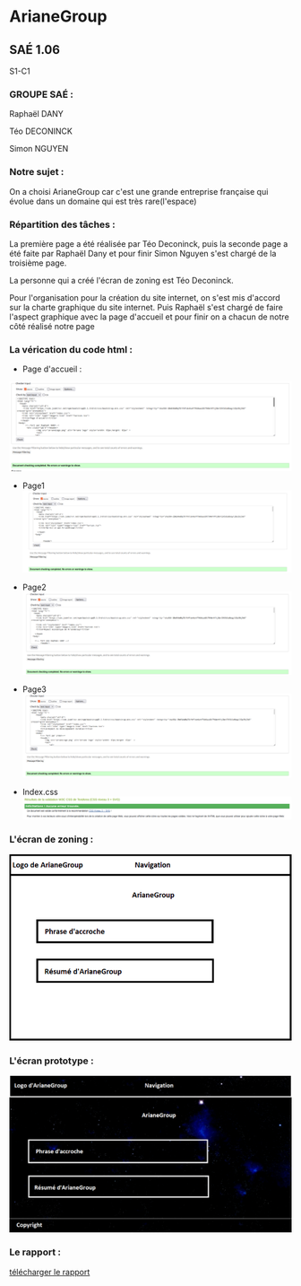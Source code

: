 # ArianeGroup
## SAÉ 1.06

S1-C1

### GROUPE SAÉ :

Raphaël DANY

Téo DECONINCK

Simon NGUYEN

### Notre sujet :

On a choisi ArianeGroup car c'est une grande entreprise française qui évolue dans un domaine qui est très rare(l'espace)

### Répartition des tâches :

   La première page a été réalisée par Téo Deconinck, puis la seconde page a été faite par Raphaël Dany 
 et pour finir Simon Nguyen s'est chargé de la troisième page.
   
   La personne qui a créé l'écran de zoning est Téo Deconinck.

  Pour l'organisation pour la création du site internet, on s'est mis d'accord sur la charte graphique du site internet. Puis Raphaël s'est chargé de faire l'aspect graphique avec la page d'accueil et pour finir on a chacun de notre côté réalisé notre page
 
 ### La vérication du code html :
 - Page d'accueil :
 
![page_d'accueil](doc/page_d'accueil.png)
 
- Page1
![page1](doc/page1.png)

- Page2
![page2](doc/page2.png)

- Page3
![page3](doc/page3.png)

- Index.css
![page_index](doc/index_css.png)


### L'écran de zoning :

![ecran de zoning](doc/ecran_zoning.png)


### L'écran prototype :

![ecran prototype](doc/ecran_prototype.png)

### Le rapport :

[télécharger le rapport](doc/DANY_SAE106_S1C1_ArianeGroup1.pdf)
